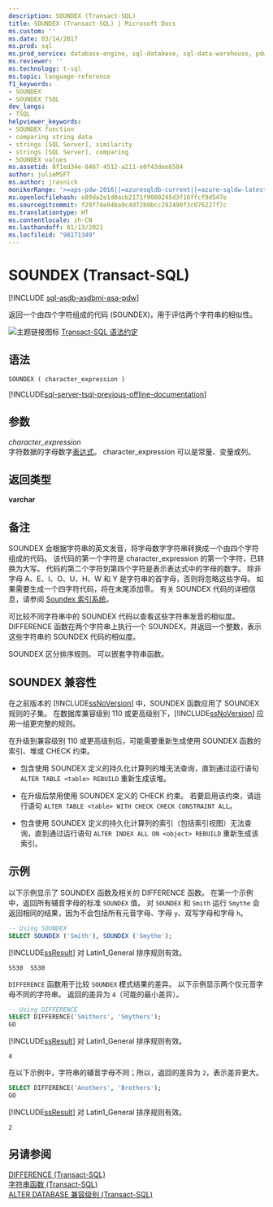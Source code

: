 ```yaml
---
description: SOUNDEX (Transact-SQL)
title: SOUNDEX (Transact-SQL) | Microsoft Docs
ms.custom: ''
ms.date: 03/14/2017
ms.prod: sql
ms.prod_service: database-engine, sql-database, sql-data-warehouse, pdw
ms.reviewer: ''
ms.technology: t-sql
ms.topic: language-reference
f1_keywords:
- SOUNDEX
- SOUNDEX_TSQL
dev_langs:
- TSQL
helpviewer_keywords:
- SOUNDEX function
- comparing string data
- strings [SQL Server], similarity
- strings [SQL Server], comparing
- SOUNDEX values
ms.assetid: 8f1ed34e-8467-4512-a211-e0f43dee6584
author: julieMSFT
ms.author: jrasnick
monikerRange: '>=aps-pdw-2016||=azuresqldb-current||=azure-sqldw-latest||>=sql-server-2016||>=sql-server-linux-2017||=azuresqldb-mi-current'
ms.openlocfilehash: e89da2e1d0acb2171f9080245d3f16ffcf9d547e
ms.sourcegitcommit: f29f74e04ba9c4d72b9bcc292490f3c076227f7c
ms.translationtype: HT
ms.contentlocale: zh-CN
ms.lasthandoff: 01/13/2021
ms.locfileid: "98171349"
---
```

# <a name="soundex-transact-sql"></a>SOUNDEX (Transact-SQL)
[!INCLUDE [sql-asdb-asdbmi-asa-pdw](../../includes/applies-to-version/sql-asdb-asdbmi-asa-pdw.md)]

  返回一个由四个字符组成的代码 (SOUNDEX)，用于评估两个字符串的相似性。  
  
 ![主题链接图标](../../database-engine/configure-windows/media/topic-link.gif "“主题链接”图标") [Transact-SQL 语法约定](../../t-sql/language-elements/transact-sql-syntax-conventions-transact-sql.md)  
  
## <a name="syntax"></a>语法  
  
```syntaxsql
SOUNDEX ( character_expression )  
```  
  
[!INCLUDE[sql-server-tsql-previous-offline-documentation](../../includes/sql-server-tsql-previous-offline-documentation.md)]

## <a name="arguments"></a>参数
 *character_expression*  
 字符数据的字母数字[表达式](../../t-sql/language-elements/expressions-transact-sql.md)。 character_expression 可以是常量、变量或列。  
  
## <a name="return-types"></a>返回类型  
 **varchar**  
  
## <a name="remarks"></a>备注  
 SOUNDEX 会根据字符串的英文发音，将字母数字字符串转换成一个由四个字符组成的代码。 该代码的第一个字符是 character_expression 的第一个字符，已转换为大写。 代码的第二个字符到第四个字符是表示表达式中的字母的数字。 除非字母 A、E、I、O、U、H、W 和 Y 是字符串的首字母，否则将忽略这些字母。 如果需要生成一个四字符代码，将在末尾添加零。 有关 SOUNDEX 代码的详细信息，请参阅 [Soundex 索引系统](https://www.archives.gov/research/census/soundex.html)。  
  
 可比较不同字符串中的 SOUNDEX 代码以查看这些字符串发音的相似度。 DIFFERENCE 函数在两个字符串上执行一个 SOUNDEX，并返回一个整数，表示这些字符串的 SOUNDEX 代码的相似度。  
  
 SOUNDEX 区分排序规则。 可以嵌套字符串函数。  
  
## <a name="soundex-compatibility"></a>SOUNDEX 兼容性  
 在之前版本的 [!INCLUDE[ssNoVersion](../../includes/ssnoversion-md.md)] 中，SOUNDEX 函数应用了 SOUNDEX 规则的子集。 在数据库兼容级别 110 或更高级别下，[!INCLUDE[ssNoVersion](../../includes/ssnoversion-md.md)] 应用一组更完整的规则。  
  
 在升级到兼容级别 110 或更高级别后，可能需要重新生成使用 SOUNDEX 函数的索引、堆或 CHECK 约束。  
  
-   包含使用 SOUNDEX 定义的持久化计算列的堆无法查询，直到通过运行语句 `ALTER TABLE <table> REBUILD` 重新生成该堆。  
  
-   在升级后禁用使用 SOUNDEX 定义的 CHECK 约束。 若要启用该约束，请运行语句 `ALTER TABLE <table> WITH CHECK CHECK CONSTRAINT ALL`。  
  
-   包含使用 SOUNDEX 定义的持久化计算列的索引（包括索引视图）无法查询，直到通过运行语句 `ALTER INDEX ALL ON <object> REBUILD` 重新生成该索引。  
  
## <a name="examples"></a>示例  
 以下示例显示了 SOUNDEX 函数及相关的 DIFFERENCE 函数。 在第一个示例中，返回所有辅音字母的标准 `SOUNDEX` 值。 对 `SOUNDEX` 和 `Smith` 运行 `Smythe` 会返回相同的结果，因为不会包括所有元音字母、字母 `y`、双写字母和字母 `h`。  
  
```sql
-- Using SOUNDEX  
SELECT SOUNDEX ('Smith'), SOUNDEX ('Smythe');  
```  
  
 [!INCLUDE[ssResult](../../includes/ssresult-md.md)] 对 Latin1_General 排序规则有效。  
  
```  
S530  S530    
```  
  
 `DIFFERENCE` 函数用于比较 `SOUNDEX` 模式结果的差异。 以下示例显示两个仅元音字母不同的字符串。 返回的差异为 `4`（可能的最小差异）。  
  
```sql
-- Using DIFFERENCE  
SELECT DIFFERENCE('Smithers', 'Smythers');  
GO  
```  
  
 [!INCLUDE[ssResult](../../includes/ssresult-md.md)] 对 Latin1_General 排序规则有效。  
  
```  
4             
```  
  
 在以下示例中，字符串的辅音字母不同；所以，返回的差异为 `2`，表示差异更大。  
  
```sql
SELECT DIFFERENCE('Anothers', 'Brothers');  
GO  
```  
  
 [!INCLUDE[ssResult](../../includes/ssresult-md.md)] 对 Latin1_General 排序规则有效。  
  
```  
2             
```  
  
## <a name="see-also"></a>另请参阅  
 [DIFFERENCE (Transact-SQL)](../../t-sql/functions/difference-transact-sql.md)   
 [字符串函数 (Transact-SQL)](../../t-sql/functions/string-functions-transact-sql.md)   
 [ALTER DATABASE 兼容级别 (Transact-SQL)](../../t-sql/statements/alter-database-transact-sql-compatibility-level.md)  
  
  

